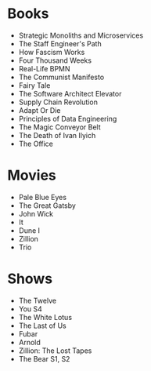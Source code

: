 # Books

- Strategic Monoliths and Microservices
- The Staff Engineer's Path
- How Fascism Works
- Four Thousand Weeks
- Real-Life BPMN
- The Communist Manifesto
- Fairy Tale
- The Software Architect Elevator
- Supply Chain Revolution
- Adapt Or Die
- Principles of Data Engineering
- The Magic Conveyor Belt
- The Death of Ivan Ilyich
- The Office

# Movies

- Pale Blue Eyes
- The Great Gatsby
- John Wick
- It
- Dune I
- Zillion
- Trio

# Shows

- The Twelve
- You S4
- The White Lotus
- The Last of Us
- Fubar
- Arnold
- Zillion: The Lost Tapes
- The Bear S1, S2
